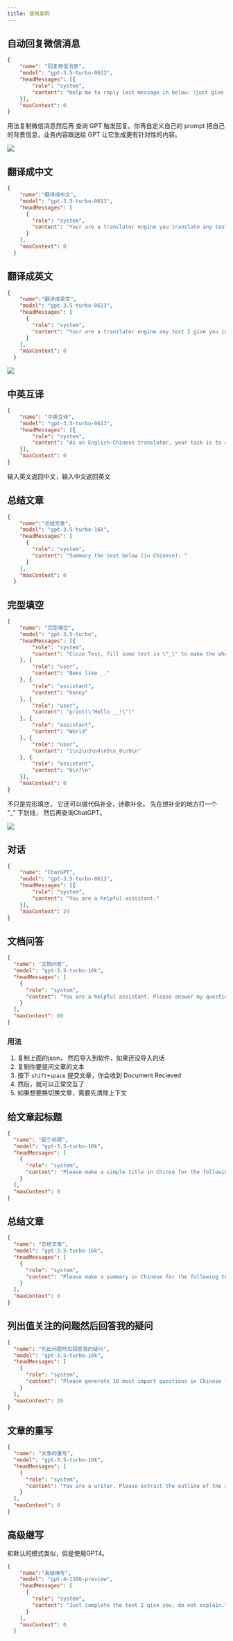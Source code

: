 ```yaml
---
title: 使用案例
---
```


## 自动回复微信消息
```json
{
    "name": "回复微信消息",
    "model": "gpt-3.5-turbo-0613",
    "headMessages": [{
        "role": "system",
        "content": "Help me to reply last message in below:（just give me the content of message，do not explain）"
    }],
    "maxContext": 0
}
```
用法复制微信消息然后再 查询 GPT 触发回复。你再自定义自己的 prompt 把自己的背景信息，业务内容跟送给 GPT 让它生成更有针对性的内容。 

![](https://ipfs.io/ipfs/QmbV39V3cCarNqCS8yXnhBL67CdeTwPUj7Zydr85ybBgVM?filename=e8831869-a2d7-4433-89b9-35f5db272626.gif)


## 翻译成中文
```json
{
    "name":"翻译成中文",
    "model": "gpt-3.5-turbo-0613",
    "headMessages": [
      {
        "role": "system",
        "content": "Your are a translator engine you translate any text I give you into Chinese. Here is the message:"
      }
    ],
    "maxContext": 0
  }
```

## 翻译成英文
```json
{
    "name":"翻译成英文",
    "model": "gpt-3.5-turbo-0613",
    "headMessages": [
      {
        "role": "system",
        "content": "Your are a translator engine any text I give you into English. Here is the message:"
      }
    ],
    "maxContext": 0
  }
```
![](https://ipfs.ee/ipfs/QmWeYQJG8Tw41MNdqBX8H3RMPXLp4FEEdnTHtCGzjiXnFt/7c5ec8d0-a3d2-4d06-b649-316456390599.gif)


## 中英互译
```json
{
    "name": "中英互译",
    "model": "gpt-3.5-turbo-0613",
    "headMessages": [{
        "role": "system",
        "content": "As an English-Chinese translator, your task is to accurately translate text between the two languages. Just give me result do not explain. Think carefully before give me result, it is important to me. The first message need to translate is below:"
    }],
    "maxContext": 0
}
```
输入英文返回中文，输入中文返回英文

## 总结文章
```json
{
    "name":"总结文章",
    "model": "gpt-3.5-turbo-16k",
    "headMessages": [
      {
        "role": "system",
        "content": "Summary the text below (in Chinese): "
      }
    ],
    "maxContext": 0
  }
```

## 完型填空 
```json
{
    "name": "完型填空",
    "model": "gpt-3.5-turbo",
    "headMessages": [{
        "role": "system",
        "content": "Cloze Test, fill some text in \"_\" to make the whole content reasonable, just give me result, do not explain."
    }, {
        "role": "user",
        "content": "Bees like _."
    }, {
        "role": "assistant",
        "content": "honey"
    }, {
        "role": "user",
        "content": "print(\"Hello __!\")"
    }, {
        "role": "assistant",
        "content": "World"
    }, {
        "role": "user",
        "content": "1\n2\n3\n4\n5\n_8\n9\n"
    }, {
        "role": "assistant",
        "content": "6\n7\n"
    }],
    "maxContext": 0
}
```

不只是完形填空， 它还可以做代码补全，诗歌补全。 先在想补全的地方打一个 "_" 下划线， 然后再查询ChatGPT。

![](https://ipfs.ee/ipfs/QmRRcA8fbJ8V73h2e5hxkRDLDf2bsKcb9TurjXJCCADTRo/a159ab5f-e308-4d02-8d64-9c02ea0fc48e.gif)

## 对话

```json
{
    "name": "ChatGPT",
    "model": "gpt-3.5-turbo-0613",
    "headMessages": [{
        "role": "system",
        "content": "You are a helpful assistant."
    }],
    "maxContext": 24
}
```

## 文档问答
```json
{
  "name": "文档问答",
  "model": "gpt-3.5-turbo-16k",
  "headMessages": [
    {
      "role": "system",
      "content": "You are a helpful assistant. Please answer my questions by the article I give you next. When you receive the article reply me with \"Document Received!\" "
    }
  ],
  "maxContext": 80
}
```
### 用法
1. 复制上面的json， 然后导入到软件，如果还没导入的话
2. 复制你要提问文章的文本
3. 按下 `shift+space` 提交文章，你会收到 Document Recieved
4. 然后，就可以正常交互了
5. 如果想要换切换文章，需要先清除上下文

## 给文章起标题
```json
{
  "name": "起个标题",
  "model": "gpt-3.5-turbo-16k",
  "headMessages": [
    {
      "role": "system",
      "content": "Please make a simple title in Chinse for the following text:"
    }
  ],
  "maxContext": 0
}
```

## 总结文章
```json
{
  "name": "总结文章",
  "model": "gpt-3.5-turbo-16k",
  "headMessages": [
    {
      "role": "system",
      "content": "Please make a summary in Chinese for the following text:"
    }
  ],
  "maxContext": 0
}
```

## 列出值关注的问题然后回答我的疑问
```json
{
  "name": "列出问题然后回答我的疑问",
  "model": "gpt-3.5-turbo-16k",
  "headMessages": [
    {
      "role": "system",
      "content": "Please generate 10 most import questions in Chinese from the following article:"
    }
  ],
  "maxContext": 20
}
```

## 文章的重写
```json
{
  "name": "文章的重写",
  "model": "gpt-3.5-turbo-16k",
  "headMessages": [
    {
      "role": "system",
      "content": "You are a writer. Please extract the outline of the article and completely rewrite the article according to the outline. Please do not use the accent of the interpreter, but translate naturally, smoothly, and truthfully, and use beautiful and elegant words. It only needs to have a general meaning. The outline can be adjusted and does not need to appear in the answer. Just write the article in the answer. Try to keep the format of the article as much as possible. Your answer should be in Chinese. I'll send you the text later. I am now sending you the text."
    }
  ],
  "maxContext": 0
}
```

## 高级继写
和默认的模式类似，但是使用GPT4。
```json
{
    "name":"高级继写",
    "model": "gpt-4-1106-preview",
    "headMessages": [
      {
        "role": "system",
        "content": "Just complete the text I give you, do not explain."
      }
    ],
    "maxContext": 0
  }

